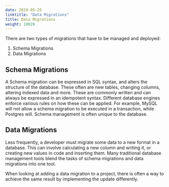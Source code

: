 ```yaml
---
date: 2019-05-25
linktitle: "Data Migrations"
title: Data Migrations
weight: 10020
---
```


There are two types of migrations that have to be managed and deployed:

1. Schema Migrations
2. Data Migrations

## Schema Migrations

A Schema migration can be expressed in SQL syntax, and alters the structure of the database. These often are new tables, changing columns, altering indexed data and more. These are commonly written and can always be expressed in an idempotent syntax. Different database engines enforce various rules on how these can be applied. For example, MySQL will not allow a schema migration to be executed in a transaction, while Postgres will. Schema management is often unique to the database.

## Data Migrations

Less frequently, a developer must migrate some data to a new format in a database. This can involve calculating a new column and writing it, or creating new values in code and inserting them. Many traditional database management tools blend the tasks of schema migrations and data migrations into one tool.

When looking at adding a data migration to a project, there is often a way to achieve the same result by implementing the update differently.
